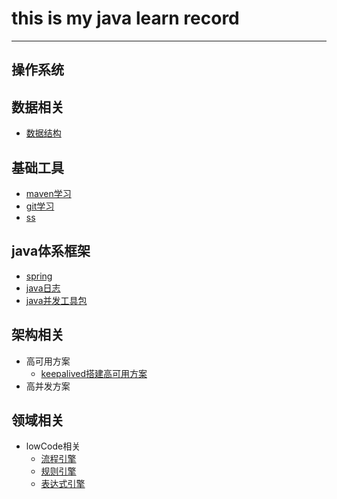 # this is my java learn record

---
## 操作系统
## 数据相关
  - [数据结构](src/main/java/org/mgd/dataStruct/数据结构.md)
## 基础工具
  - [maven学习](src/main/java/org/mgd/tools/maven.md)
  - [git学习](.)
  - [ss](.)
## java体系框架
  - [spring](.)
  - [java日志](.)
  - [java并发工具包](.)

## 架构相关
 - 高可用方案
   - [keepalived搭建高可用方案](src/main/java/org/mgd/avialiables/keepalived搭建高可用服务.md)
 - 高并发方案

## 领域相关
 - lowCode相关
   - [流程引擎](.)
   - [规则引擎](.)
   - [表达式引擎](.)
